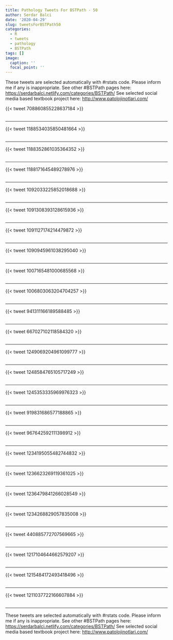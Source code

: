 ```yaml
---
title: Pathology Tweets For BSTPath - 50
author: Serdar Balci
date: '2020-04-29'
slug: tweetsForBSTPath50
categories:
  - R
  - tweets
  - pathology
  - BSTPath
tags: []
image:
  caption: ''
  focal_point: ''
---
```



These tweets are selected automatically with #rstats code. Please inform me if any is inappropriate.
See other #BSTPath pages here: https://serdarbalci.netlify.com/categories/BSTPath/ 
See selected social media based textbook project here: http://www.patolojinotlari.com/

{{< tweet 708860855228637184 >}}
<br>
<br>
<hr>
{{< tweet 1188534035850481664 >}}
<br>
<br>
<hr>
{{< tweet 1188352861035364352 >}}
<br>
<br>
<hr>
{{< tweet 1188171645489278976 >}}
<br>
<br>
<hr>
{{< tweet 1092033225852018688 >}}
<br>
<br>
<hr>
{{< tweet 1091308393128615936 >}}
<br>
<br>
<hr>
{{< tweet 1091127174214479872 >}}
<br>
<br>
<hr>
{{< tweet 1090945961038295040 >}}
<br>
<br>
<hr>
{{< tweet 1007165481000685568 >}}
<br>
<br>
<hr>
{{< tweet 1006803063204704257 >}}
<br>
<br>
<hr>
{{< tweet 941311166189588485 >}}
<br>
<br>
<hr>
{{< tweet 667027102118584320 >}}
<br>
<br>
<hr>
{{< tweet 1249069204961099777 >}}
<br>
<br>
<hr>
{{< tweet 1248584765105717249 >}}
<br>
<br>
<hr>
{{< tweet 1245353335969976323 >}}
<br>
<br>
<hr>
{{< tweet 919831686577188865 >}}
<br>
<br>
<hr>
{{< tweet 967642592111398912 >}}
<br>
<br>
<hr>
{{< tweet 1234195055482744832 >}}
<br>
<br>
<hr>
{{< tweet 1236623269119361025 >}}
<br>
<br>
<hr>
{{< tweet 1236479841266028549 >}}
<br>
<br>
<hr>
{{< tweet 1234268829057835008 >}}
<br>
<br>
<hr>
{{< tweet 440885772707569665 >}}
<br>
<br>
<hr>
{{< tweet 1217104644662579207 >}}
<br>
<br>
<hr>
{{< tweet 1215484172493418496 >}}
<br>
<br>
<hr>
{{< tweet 1211037722166607884 >}}
<br>
<br>
<hr>


These tweets are selected automatically with #rstats code. Please inform me if any is inappropriate.
See other #BSTPath pages here: https://serdarbalci.netlify.com/categories/BSTPath/ 
See selected social media based textbook project here: http://www.patolojinotlari.com/
